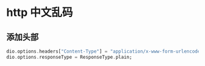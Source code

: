# http 中文乱码

## 添加头部

```dart
dio.options.headers["Content-Type"] = "application/x-www-form-urlencoded; charset=UTF-8";
dio.options.responseType = ResponseType.plain;
```
